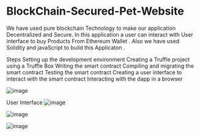 # BlockChain-Secured-Pet-Website
We have used pure blockchain Technology to make our application Decentralized and Secure. In this application a user can interact with User interface to buy Products From  Ethereum  Wallet .
Also we have used Solidity and javaScript to build this Applicaton .


Steps 
Setting up the development environment
Creating a Truffle project using a Truffle Box
Writing the smart contract
Compiling and migrating the smart contract
Testing the smart contract
Creating a user interface to interact with the smart contract
Interacting with the dapp in a browser

![image](https://user-images.githubusercontent.com/96643131/226112034-ac727029-5457-4f5f-bec9-fa9fdbe49d9e.png)



User Interface 
![image](https://user-images.githubusercontent.com/96643131/227122175-b8f46e63-c650-4f17-b5e1-93627d9f5b99.png)

![image](https://user-images.githubusercontent.com/96643131/227122675-67a2f137-f78e-41f7-a63d-8e1213199cc6.png)

![image](https://user-images.githubusercontent.com/96643131/227122744-187eb0f2-85c1-4bb1-b695-62badfe9acb6.png)
